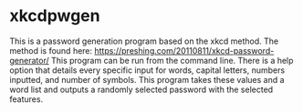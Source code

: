 # xkcdpwgen
This is a password generation program based on the xkcd method. The method is found here: https://preshing.com/20110811/xkcd-password-generator/
This program can be run from the command line. There is a help option that details every specific input for words, capital letters, numbers inputted, and number of symbols.
This program takes these values and a word list and outputs a randomly selected password with the selected features.
